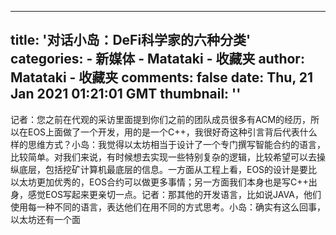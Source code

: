 
---
title: '对话小岛：DeFi科学家的六种分类'
categories: 
    - 新媒体
    - Matataki - 收藏夹
author: Matataki - 收藏夹
comments: false
date: Thu, 21 Jan 2021 01:21:01 GMT
thumbnail: ''
---

<div>   
记者：您之前在代观的采访里面提到你们之前的团队成员很多有ACM的经历，所以在EOS上面做了一个开发，用的是一个C++，我很好奇这种引言背后代表什么样的思维方式？小岛：我觉得以太坊相当于设计了一个专门撰写智能合约的语言，比较简单。对我们来说，有时候想去实现一些特别复杂的逻辑，比较希望可以去操纵底层，包括挖矿计算机最底层的信息。一方面从工程上看，EOS的设计是要比以太坊更加优秀的，EOS合约可以做更多事情；另一方面我们本身也是写C++出身，感觉EOS写起来更亲切一点。记者：那其他的开发语言，比如说JAVA，他们使用每一种不同的语言，表达他们在用不同的方式思考。小岛：确实有这么回事，以太坊还有一个面  
</div>
            